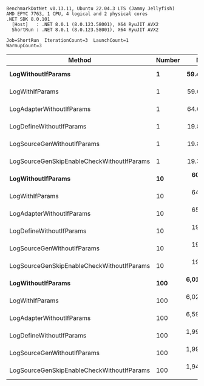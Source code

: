 ```

BenchmarkDotNet v0.13.11, Ubuntu 22.04.3 LTS (Jammy Jellyfish)
AMD EPYC 7763, 1 CPU, 4 logical and 2 physical cores
.NET SDK 8.0.101
  [Host]   : .NET 8.0.1 (8.0.123.58001), X64 RyuJIT AVX2
  ShortRun : .NET 8.0.1 (8.0.123.58001), X64 RyuJIT AVX2

Job=ShortRun  IterationCount=3  LaunchCount=1  
WarmupCount=3  

```
| Method                                     | Number | Mean        | Error        | StdDev     | Min         | Max         | Gen0   | Allocated |
|------------------------------------------- |------- |------------:|-------------:|-----------:|------------:|------------:|-------:|----------:|
| **LogWithoutIfParams**                         | **1**      |    **59.43 ns** |     **4.562 ns** |   **0.250 ns** |    **59.22 ns** |    **59.71 ns** | **0.0010** |      **88 B** |
| LogWithIfParams                            | 1      |    59.67 ns |    27.062 ns |   1.483 ns |    58.74 ns |    61.38 ns | 0.0010 |      88 B |
| LogAdapterWithoutIfParams                  | 1      |    64.68 ns |     3.218 ns |   0.176 ns |    64.52 ns |    64.87 ns | 0.0010 |      88 B |
| LogDefineWithoutIfParams                   | 1      |    19.87 ns |     2.101 ns |   0.115 ns |    19.77 ns |    20.00 ns |      - |         - |
| LogSourceGenWithoutIfParams                | 1      |    19.88 ns |     1.059 ns |   0.058 ns |    19.83 ns |    19.95 ns |      - |         - |
| LogSourceGenSkipEnableCheckWithoutIfParams | 1      |    19.36 ns |     2.468 ns |   0.135 ns |    19.21 ns |    19.45 ns |      - |         - |
| **LogWithoutIfParams**                         | **10**     |   **602.91 ns** |     **4.861 ns** |   **0.266 ns** |   **602.70 ns** |   **603.21 ns** | **0.0105** |     **880 B** |
| LogWithIfParams                            | 10     |   645.44 ns |    97.862 ns |   5.364 ns |   640.70 ns |   651.27 ns | 0.0105 |     880 B |
| LogAdapterWithoutIfParams                  | 10     |   654.52 ns |    40.238 ns |   2.206 ns |   652.76 ns |   657.00 ns | 0.0105 |     880 B |
| LogDefineWithoutIfParams                   | 10     |   197.95 ns |     1.325 ns |   0.073 ns |   197.88 ns |   198.02 ns |      - |         - |
| LogSourceGenWithoutIfParams                | 10     |   197.30 ns |     0.696 ns |   0.038 ns |   197.26 ns |   197.34 ns |      - |         - |
| LogSourceGenSkipEnableCheckWithoutIfParams | 10     |   192.26 ns |     6.544 ns |   0.359 ns |   191.92 ns |   192.63 ns |      - |         - |
| **LogWithoutIfParams**                         | **100**    | **6,019.94 ns** |   **431.759 ns** |  **23.666 ns** | **5,995.57 ns** | **6,042.83 ns** | **0.0992** |    **8800 B** |
| LogWithIfParams                            | 100    | 6,022.72 ns | 3,615.394 ns | 198.172 ns | 5,888.46 ns | 6,250.33 ns | 0.0992 |    8800 B |
| LogAdapterWithoutIfParams                  | 100    | 6,594.12 ns |   227.773 ns |  12.485 ns | 6,581.52 ns | 6,606.49 ns | 0.0992 |    8800 B |
| LogDefineWithoutIfParams                   | 100    | 1,992.18 ns |   137.939 ns |   7.561 ns | 1,985.42 ns | 2,000.34 ns |      - |         - |
| LogSourceGenWithoutIfParams                | 100    | 1,997.22 ns |   177.153 ns |   9.710 ns | 1,989.32 ns | 2,008.06 ns |      - |         - |
| LogSourceGenSkipEnableCheckWithoutIfParams | 100    | 1,943.56 ns |    57.548 ns |   3.154 ns | 1,941.61 ns | 1,947.20 ns |      - |         - |
